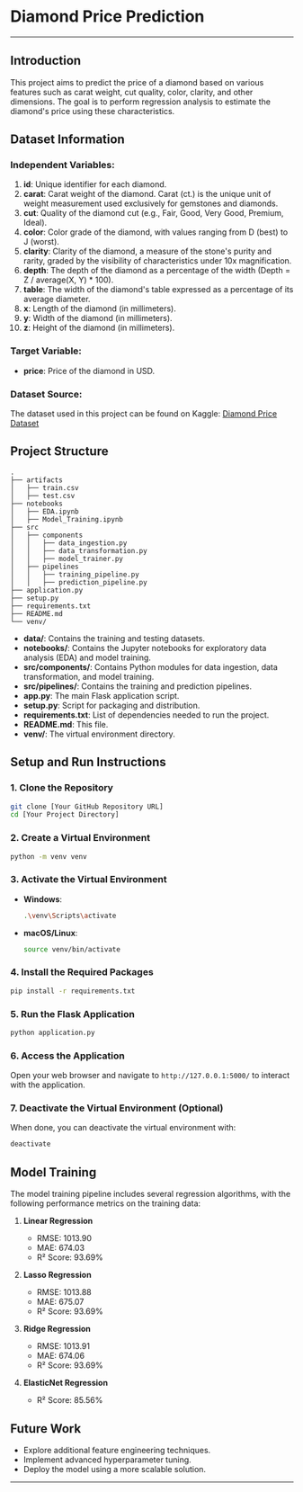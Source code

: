 

# Diamond Price Prediction
-----
## Introduction

This project aims to predict the price of a diamond based on various features such as carat weight, cut quality, color, clarity, and other dimensions. The goal is to perform regression analysis to estimate the diamond's price using these characteristics.

## Dataset Information

### Independent Variables:
1. **id**: Unique identifier for each diamond.
2. **carat**: Carat weight of the diamond. Carat (ct.) is the unique unit of weight measurement used exclusively for gemstones and diamonds.
3. **cut**: Quality of the diamond cut (e.g., Fair, Good, Very Good, Premium, Ideal).
4. **color**: Color grade of the diamond, with values ranging from D (best) to J (worst).
5. **clarity**: Clarity of the diamond, a measure of the stone's purity and rarity, graded by the visibility of characteristics under 10x magnification.
6. **depth**: The depth of the diamond as a percentage of the width (Depth = Z / average(X, Y) * 100).
7. **table**: The width of the diamond's table expressed as a percentage of its average diameter.
8. **x**: Length of the diamond (in millimeters).
9. **y**: Width of the diamond (in millimeters).
10. **z**: Height of the diamond (in millimeters).

### Target Variable:
- **price**: Price of the diamond in USD.

### Dataset Source:
The dataset used in this project can be found on Kaggle: [Diamond Price Dataset](https://www.kaggle.com/competitions/playground-series-s3e8/data?select=train.csv)

## Project Structure

```plaintext
.
├── artifacts
│   ├── train.csv
│   ├── test.csv
├── notebooks
│   ├── EDA.ipynb
│   ├── Model_Training.ipynb
├── src
│   ├── components
│   │   ├── data_ingestion.py
│   │   ├── data_transformation.py
│   │   ├── model_trainer.py
│   ├── pipelines
│   │   ├── training_pipeline.py
│   │   ├── prediction_pipeline.py
├── application.py
├── setup.py
├── requirements.txt
├── README.md
└── venv/
```

- **data/**: Contains the training and testing datasets.
- **notebooks/**: Contains the Jupyter notebooks for exploratory data analysis (EDA) and model training.
- **src/components/**: Contains Python modules for data ingestion, data transformation, and model training.
- **src/pipelines/**: Contains the training and prediction pipelines.
- **app.py**: The main Flask application script.
- **setup.py**: Script for packaging and distribution.
- **requirements.txt**: List of dependencies needed to run the project.
- **README.md**: This file.
- **venv/**: The virtual environment directory.

## Setup and Run Instructions

### 1. Clone the Repository
```bash
git clone [Your GitHub Repository URL]
cd [Your Project Directory]
```

### 2. Create a Virtual Environment
```bash
python -m venv venv
```

### 3. Activate the Virtual Environment
- **Windows**:
  ```bash
  .\venv\Scripts\activate
  ```
- **macOS/Linux**:
  ```bash
  source venv/bin/activate
  ```

### 4. Install the Required Packages
```bash
pip install -r requirements.txt
```

### 5. Run the Flask Application
```bash
python application.py
```

### 6. Access the Application
Open your web browser and navigate to `http://127.0.0.1:5000/` to interact with the application.

### 7. Deactivate the Virtual Environment (Optional)
When done, you can deactivate the virtual environment with:
```bash
deactivate
```

## Model Training

The model training pipeline includes several regression algorithms, with the following performance metrics on the training data:

1. **Linear Regression**
   - RMSE: 1013.90
   - MAE: 674.03
   - R² Score: 93.69%
   
2. **Lasso Regression**
   - RMSE: 1013.88
   - MAE: 675.07
   - R² Score: 93.69%
   
3. **Ridge Regression**
   - RMSE: 1013.91
   - MAE: 674.06
   - R² Score: 93.69%
   
4. **ElasticNet Regression**
   - R² Score: 85.56%

## Future Work
- Explore additional feature engineering techniques.
- Implement advanced hyperparameter tuning.
- Deploy the model using a more scalable solution.

---
